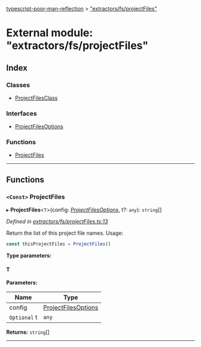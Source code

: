 [typescript-poor-man-reflection](../README.md) > ["extractors/fs/projectFiles"](../modules/_extractors_fs_projectfiles_.md)

# External module: "extractors/fs/projectFiles"

## Index

### Classes

* [ProjectFilesClass](../classes/_extractors_fs_projectfiles_.projectfilesclass.md)

### Interfaces

* [ProjectFilesOptions](../interfaces/_extractors_fs_projectfiles_.projectfilesoptions.md)

### Functions

* [ProjectFiles](_extractors_fs_projectfiles_.md#projectfiles)

---

## Functions

<a id="projectfiles"></a>

### `<Const>` ProjectFiles

▸ **ProjectFiles**<`T`>(config: *[ProjectFilesOptions](../interfaces/_extractors_fs_projectfiles_.projectfilesoptions.md)*, t?: *`any`*): `string`[]

*Defined in [extractors/fs/projectFiles.ts:13](https://github.com/cancerberoSgx/typescript-poor-man-reflection/blob/2b5b97c/src/extractors/fs/projectFiles.ts#L13)*

Return the list of this project file names. Usage:

```ts
const thisProjectFiles = ProjectFiles()
```

**Type parameters:**

#### T 
**Parameters:**

| Name | Type |
| ------ | ------ |
| config | [ProjectFilesOptions](../interfaces/_extractors_fs_projectfiles_.projectfilesoptions.md) |
| `Optional` t | `any` |

**Returns:** `string`[]

___

